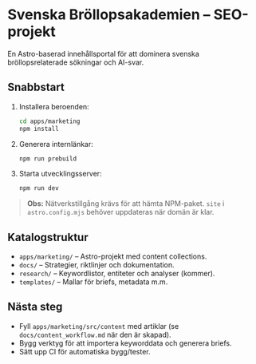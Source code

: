# Svenska Bröllopsakademien – SEO-projekt

En Astro-baserad innehållsportal för att dominera svenska bröllopsrelaterade sökningar och AI-svar.

## Snabbstart
1. Installera beroenden:
   ```bash
   cd apps/marketing
   npm install
   ```
2. Generera internlänkar:
   ```bash
   npm run prebuild
   ```
3. Starta utvecklingsserver:
   ```bash
   npm run dev
   ```

> **Obs:** Nätverkstillgång krävs för att hämta NPM-paket. `site` i `astro.config.mjs` behöver uppdateras när domän är klar.

## Katalogstruktur
- `apps/marketing/` – Astro-projekt med content collections.
- `docs/` – Strategier, riktlinjer och dokumentation.
- `research/` – Keywordlistor, entiteter och analyser (kommer).
- `templates/` – Mallar för briefs, metadata m.m.

## Nästa steg
- Fyll `apps/marketing/src/content` med artiklar (se `docs/content_workflow.md` när den är skapad).
- Bygg verktyg för att importera keyworddata och generera briefs.
- Sätt upp CI för automatiska bygg/tester.
